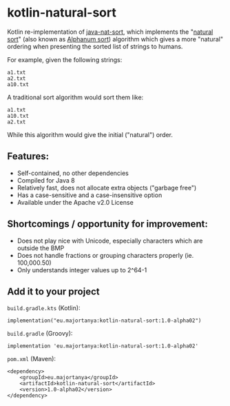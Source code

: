 # kotlin-natural-sort

Kotlin re-implementation of [java-nat-sort](https://github.com/gpanther/java-nat-sort), which implements the "[natural sort](http://blog.codinghorror.com/sorting-for-humans-natural-sort-order/)" (also known as [Alphanum sort](http://www.davekoelle.com/alphanum.html)) algorithm which gives a more "natural" ordering when presenting the sorted list of strings to humans.

For example, given the following strings:

````
a1.txt
a2.txt
a10.txt
````

A traditional sort algorithm would sort them like:

````
a1.txt
a10.txt
a2.txt
````

While this algorithm would give the initial ("natural") order.

## Features:

* Self-contained, no other dependencies
* Compiled for Java 8
* Relatively fast, does not allocate extra objects ("garbage free")
* Has a case-sensitive and a case-insensitive option
* Available under the Apache v2.0 License

## Shortcomings / opportunity for improvement:

* Does not play nice with Unicode, especially characters which are outside the BMP 
* Does not handle fractions or grouping characters properly (ie. 100,000.50)
* Only understands integer values up to 2^64-1

## Add it to your project

`build.gradle.kts` (Kotlin):
```
implementation("eu.majortanya:kotlin-natural-sort:1.0-alpha02")
```

`build.gradle` (Groovy):
```
implementation 'eu.majortanya:kotlin-natural-sort:1.0-alpha02'
```

`pom.xml` (Maven):
```
<dependency>
    <groupId>eu.majortanya</groupId>
    <artifactId>kotlin-natural-sort</artifactId>
    <version>1.0-alpha02</version>
</dependency>
```
